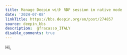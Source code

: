 ```yaml
---
title: Manage Deepin with RDP session in native mode
date: '2024-07-08'
linkTitle: https://bbs.deepin.org/en/post/274857
source: deepin_bbs
description:  gfracasso_ITALY 
disable_comments: true
---
```

Hi,
